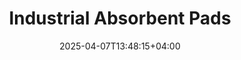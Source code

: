 ---
type: product
layout: product
date: 2025-04-07T13:48:15+04:00
sitemap:
  priority: 1
  changefreq: "weekly"

# SEO metadata
seoTitleSuffix: "- auto mechanics PIG Mats near me"
seoDescription: >-
  Get Industrial Absorbent Pads for Washington auto shops. High-performance spill control with Exxon technology. Durable, bulk orders save up to $1,200 yearly. Fast shipping!

# Page content
title: "Industrial **Absorbent Pads**"
titlePrefix: "Washington Mechanic Supplies"
description: >-
  Industrial Absorbent Pads offer top-tier spill control for Washington mechanics and dealerships. Absorb up to 20 oz per pad with Exxon tech. 200 pads at $39/case—cost-effective and fast shipping!

# benefitsContent
benefitsImages:
  - image: "/images/abspads/product-main.jpg"
    alt: "Industrial Absorbent Pads for Washington Auto Shops"

benefitsBlocks:
  - title: "Top Spill Control for Auto Shops"
    text: >-
      These pads soak up oils, solvents, and coolants fast, keeping Washington auto shops safe and clean. Perfect for mechanics and service centers needing reliable spill solutions.
  - title: "Boost Safety in Washington Garages"
    text: >-
      Reduce slip risks and meet OSHA standards with these pads. Ideal for Washington dealerships and repair shops, ensuring a safer workspace for your team and clients.
  - title: "Versatile Liquid Absorption"
    text: >-
      Handle motor oils, chemicals, and more with ease. These pads are a go-to for Washington mechanics dealing with diverse spills in busy service bays.
  - title: "Save Big with Bulk Orders"
    text: >-
      Get 200 pads for just $39 per case. Washington auto shops cut costs and reorder less, making this a smart choice for high-volume maintenance needs.
  - title: "Tough and Tear-Resistant Design"
    text: >-
      Sonic-bonded polypropylene holds up in Washington garages. These pads won’t fray or tear, delivering steady performance for heavy-duty spill cleanup.
  - title: "Efficiency for Service Centers"
    text: >-
      Place these pads in key spots to stop spills before they slow you down. Perfect for keeping Washington repair shops running smoothly every day.
  - title: "Fast Shipping to Washington"
    text: >-
      Need supplies quick? These pads ship fast to Washington, ensuring your shop stays stocked with professional-grade spill control tools without delay.
  - title: "Eco-Friendly Shop Solution"
    text: >-
      Made for Washington auto pros, these pads cut waste with high absorbency and durability, offering a green option for dealerships and repair shops.
  - title: "Washington Mechanic Supply Essential"
    text: >-
      Trusted by local pros, these pads deliver industrial-strength spill protection at a low cost, making them a must-have for Washington service managers.

# testimonials section
testimonials:
  items:
    - name: "Mike T."
      text: >-
        These pads are great for my auto shop. Oil spills are gone in no time, and they’re tough enough for daily use. Best deal I’ve found for bulk supplies!
    - name: "Sara L."
      text: >-
        I run a dealership, and these pads save us every day. They soak up leaks fast and keep the floor clean. Can’t beat the price either.
    - name: "Jake P."
      text: >-
        Been using these in my garage here in Washington. They’re solid, soak up oil like nothing else, and shipping was quick. Definitely sticking with them.
    - name: "Tina R."
      text: >-
        These pads are a game-changer for my service center. Spills don’t stand a chance, and they’re cheap for how good they work. Love them in Washington!
    - name: "Carlos M."
      text: >-
        I’m a mechanic, and these pads are the real deal. They handle oil and solvents easy, and the big pack lasts me a while. Good stuff.
    - name: "Emily W."
      text: >-
        Perfect for my auto shop. These pads clean up messes fast and don’t fall apart. They’ve made my life a lot easier, no doubt about it.
    - name: "Dave H."
      text: >-
        These pads are awesome for my repair bay in Washington. They suck up spills quick, and the bulk order saves me cash. Highly recommend them!
    - name: "Lisa K."
      text: >-
        I manage a fleet service in Washington, and these pads are clutch. They’re tough, cheap, and soak up everything. Best supply buy I’ve made yet.
    - name: "Rob G."
      text: >-
        These pads work great in my Washington garage. Oil and grease vanish fast, and they’re sturdy. Fast delivery too—couldn’t ask for more.

# FAQ section
faq:
  titleColored: "F.A.Q."
  questions:
    - question: "What are Industrial Absorbent Pads?"
      answer: >-
        These are high-absorbency pads made with Exxon tech for Washington auto shops. Known as PIG Mats, they tackle oils, solvents, and more with ease.
    - question: "How much can each pad hold?"
      answer: >-
        Each pad absorbs 17–20 oz of liquid, perfect for mechanics handling heavy spills in garages, dealerships, or service centers.
    - question: "Why are these pads cost-effective?"
      answer: >-
        You get 200 pads for $39 per case—better value than small packs. Auto shops save up to $1,200 yearly with this bulk deal.
    - question: "Do they work for chemical spills?"
      answer: >-
        Yes, these pads handle oils, coolants, and chemicals, making them a versatile choice for auto repair tools near me.
    - question: "How durable are these pads?"
      answer: >-
        Built with tough polypropylene, they resist tears and fraying. Ideal for service centers needing reliable shop supplies.
    - question: "How fast do they ship to Washington?"
      answer: >-
        Fast shipping ensures Washington mechanics get these pads quick, keeping your shop stocked with top-grade spill protection gear.
    - question: "Do they meet Washington environment standards?"
      answer: >-
        High absorbency cuts waste, offering auto pros a green solution for dealership supplies and garage consumables.
    - question: "Can Washington shops order in bulk?"
      answer: >-
        Yes, bulk orders are available with fast delivery to Washington, perfect for mechanic tools for sale and cost-saving supplies.

---